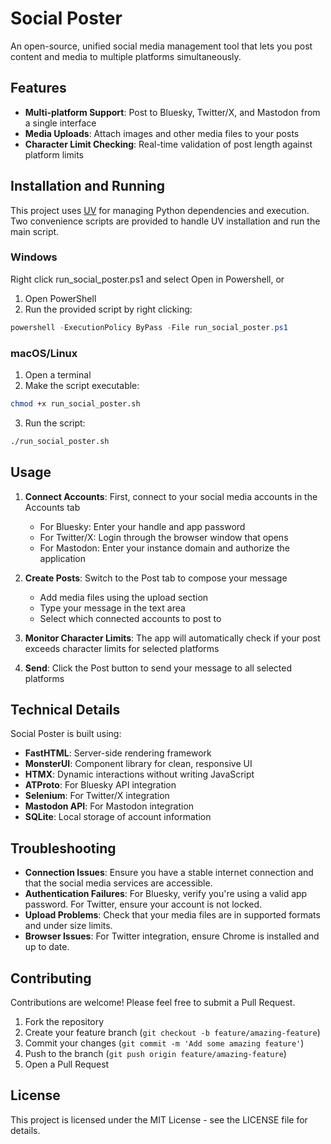 # Social Poster

An open-source, unified social media management tool that lets you post content and media to multiple platforms simultaneously.

## Features

- **Multi-platform Support**: Post to Bluesky, Twitter/X, and Mastodon from a single interface
- **Media Uploads**: Attach images and other media files to your posts
- **Character Limit Checking**: Real-time validation of post length against platform limits

## Installation and Running

This project uses [UV](https://docs.astral.sh/uv/) for managing Python dependencies and execution. Two convenience scripts are provided to handle UV installation and run the main script.

### Windows

Right click run_social_poster.ps1 and select Open in Powershell, or

1. Open PowerShell
2. Run the provided script by right clicking:
```powershell
powershell -ExecutionPolicy ByPass -File run_social_poster.ps1
```

### macOS/Linux

1. Open a terminal
2. Make the script executable:
```bash
chmod +x run_social_poster.sh
```
3. Run the script:
```bash
./run_social_poster.sh
```

## Usage

1. **Connect Accounts**: First, connect to your social media accounts in the Accounts tab
   - For Bluesky: Enter your handle and app password
   - For Twitter/X: Login through the browser window that opens
   - For Mastodon: Enter your instance domain and authorize the application

2. **Create Posts**: Switch to the Post tab to compose your message
   - Add media files using the upload section
   - Type your message in the text area
   - Select which connected accounts to post to

3. **Monitor Character Limits**: The app will automatically check if your post exceeds character limits for selected platforms

4. **Send**: Click the Post button to send your message to all selected platforms

## Technical Details

Social Poster is built using:
- **FastHTML**: Server-side rendering framework
- **MonsterUI**: Component library for clean, responsive UI
- **HTMX**: Dynamic interactions without writing JavaScript
- **ATProto**: For Bluesky API integration
- **Selenium**: For Twitter/X integration
- **Mastodon API**: For Mastodon integration
- **SQLite**: Local storage of account information

## Troubleshooting

- **Connection Issues**: Ensure you have a stable internet connection and that the social media services are accessible.
- **Authentication Failures**: For Bluesky, verify you're using a valid app password. For Twitter, ensure your account is not locked.
- **Upload Problems**: Check that your media files are in supported formats and under size limits.
- **Browser Issues**: For Twitter integration, ensure Chrome is installed and up to date.

## Contributing

Contributions are welcome! Please feel free to submit a Pull Request.

1. Fork the repository
2. Create your feature branch (`git checkout -b feature/amazing-feature`)
3. Commit your changes (`git commit -m 'Add some amazing feature'`)
4. Push to the branch (`git push origin feature/amazing-feature`)
5. Open a Pull Request

## License

This project is licensed under the MIT License - see the LICENSE file for details.